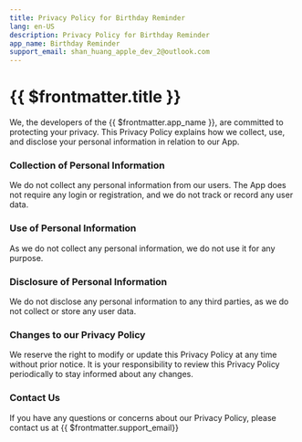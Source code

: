 ```yaml
---
title: Privacy Policy for Birthday Reminder
lang: en-US
description: Privacy Policy for Birthday Reminder
app_name: Birthday Reminder
support_email: shan_huang_apple_dev_2@outlook.com
---
```


# {{ $frontmatter.title }}

We, the developers of the {{ $frontmatter.app_name }}, are committed to protecting your privacy. This Privacy Policy explains how we collect, use, and disclose your personal information in relation to our App.

### Collection of Personal Information

We do not collect any personal information from our users. The App does not require any login or registration, and we do not track or record any user data.

### Use of Personal Information

As we do not collect any personal information, we do not use it for any purpose.

### Disclosure of Personal Information

We do not disclose any personal information to any third parties, as we do not collect or store any user data.

### Changes to our Privacy Policy

We reserve the right to modify or update this Privacy Policy at any time without prior notice. It is your responsibility to review this Privacy Policy periodically to stay informed about any changes.

### Contact Us

If you have any questions or concerns about our Privacy Policy, please contact us at {{ $frontmatter.support_email}}